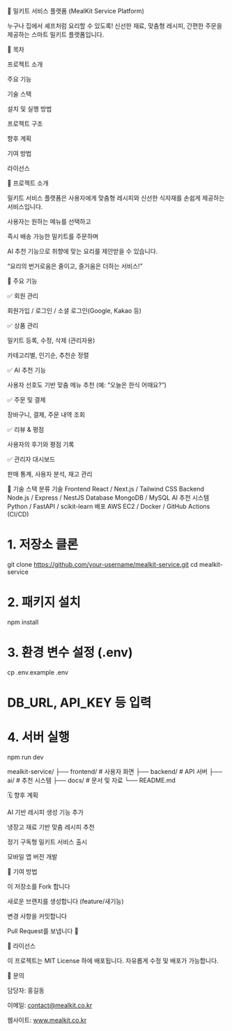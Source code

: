 🍱 밀키트 서비스 플랫폼 (MealKit Service Platform)

누구나 집에서 셰프처럼 요리할 수 있도록!
신선한 재료, 맞춤형 레시피, 간편한 주문을 제공하는 스마트 밀키트 플랫폼입니다.

📖 목차

프로젝트 소개

주요 기능

기술 스택

설치 및 실행 방법

프로젝트 구조

향후 계획

기여 방법

라이선스

🥢 프로젝트 소개

밀키트 서비스 플랫폼은 사용자에게
맞춤형 레시피와 신선한 식자재를 손쉽게 제공하는 서비스입니다.

사용자는 원하는 메뉴를 선택하고

즉시 배송 가능한 밀키트를 주문하며

AI 추천 기능으로 취향에 맞는 요리를 제안받을 수 있습니다.

“요리의 번거로움은 줄이고, 즐거움은 더하는 서비스!”

🚀 주요 기능

✅ 회원 관리

회원가입 / 로그인 / 소셜 로그인(Google, Kakao 등)

✅ 상품 관리

밀키트 등록, 수정, 삭제 (관리자용)

카테고리별, 인기순, 추천순 정렬

✅ AI 추천 기능

사용자 선호도 기반 맞춤 메뉴 추천 (예: “오늘은 한식 어때요?”)

✅ 주문 및 결제

장바구니, 결제, 주문 내역 조회

✅ 리뷰 & 평점

사용자의 후기와 평점 기록

✅ 관리자 대시보드

판매 통계, 사용자 분석, 재고 관리

🧰 기술 스택
분류	기술
Frontend	React / Next.js / Tailwind CSS
Backend	Node.js / Express / NestJS
Database	MongoDB / MySQL
AI 추천 시스템	Python / FastAPI / scikit-learn
배포	AWS EC2 / Docker / GitHub Actions (CI/CD)

# 1. 저장소 클론
git clone https://github.com/your-username/mealkit-service.git
cd mealkit-service

# 2. 패키지 설치
npm install

# 3. 환경 변수 설정 (.env)
cp .env.example .env
# DB_URL, API_KEY 등 입력

# 4. 서버 실행
npm run dev

mealkit-service/
 ├── frontend/         # 사용자 화면
 ├── backend/          # API 서버
 ├── ai/               # 추천 시스템
 ├── docs/             # 문서 및 자료
 └── README.md

 🗓️ 향후 계획

AI 기반 레시피 생성 기능 추가

냉장고 재료 기반 맞춤 레시피 추천

정기 구독형 밀키트 서비스 출시

모바일 앱 버전 개발

🤝 기여 방법

이 저장소를 Fork 합니다

새로운 브랜치를 생성합니다 (feature/새기능)

변경 사항을 커밋합니다

Pull Request를 보냅니다 🚀

🪪 라이선스

이 프로젝트는 MIT License
 하에 배포됩니다.
자유롭게 수정 및 배포가 가능합니다.

💌 문의

담당자: 홍길동

이메일: contact@mealkit.co.kr

웹사이트: www.mealkit.co.kr
